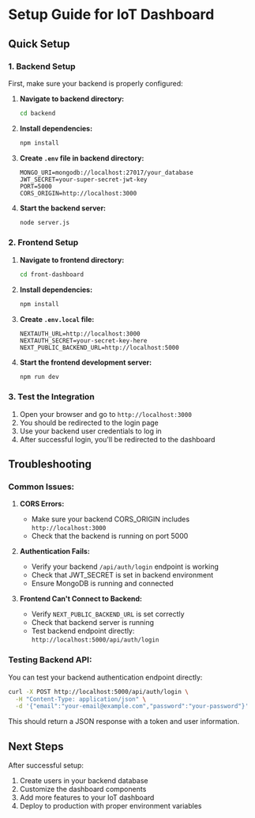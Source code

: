 # Setup Guide for IoT Dashboard

## Quick Setup

### 1. Backend Setup

First, make sure your backend is properly configured:

1. **Navigate to backend directory:**
   ```bash
   cd backend
   ```

2. **Install dependencies:**
   ```bash
   npm install
   ```

3. **Create `.env` file in backend directory:**
   ```env
   MONGO_URI=mongodb://localhost:27017/your_database
   JWT_SECRET=your-super-secret-jwt-key
   PORT=5000
   CORS_ORIGIN=http://localhost:3000
   ```

4. **Start the backend server:**
   ```bash
   node server.js
   ```

### 2. Frontend Setup

1. **Navigate to frontend directory:**
   ```bash
   cd front-dashboard
   ```

2. **Install dependencies:**
   ```bash
   npm install
   ```

3. **Create `.env.local` file:**
   ```env
   NEXTAUTH_URL=http://localhost:3000
   NEXTAUTH_SECRET=your-secret-key-here
   NEXT_PUBLIC_BACKEND_URL=http://localhost:5000
   ```

4. **Start the frontend development server:**
   ```bash
   npm run dev
   ```

### 3. Test the Integration

1. Open your browser and go to `http://localhost:3000`
2. You should be redirected to the login page
3. Use your backend user credentials to log in
4. After successful login, you'll be redirected to the dashboard

## Troubleshooting

### Common Issues:

1. **CORS Errors:**
   - Make sure your backend CORS_ORIGIN includes `http://localhost:3000`
   - Check that the backend is running on port 5000

2. **Authentication Fails:**
   - Verify your backend `/api/auth/login` endpoint is working
   - Check that JWT_SECRET is set in backend environment
   - Ensure MongoDB is running and connected

3. **Frontend Can't Connect to Backend:**
   - Verify `NEXT_PUBLIC_BACKEND_URL` is set correctly
   - Check that backend server is running
   - Test backend endpoint directly: `http://localhost:5000/api/auth/login`

### Testing Backend API:

You can test your backend authentication endpoint directly:

```bash
curl -X POST http://localhost:5000/api/auth/login \
  -H "Content-Type: application/json" \
  -d '{"email":"your-email@example.com","password":"your-password"}'
```

This should return a JSON response with a token and user information.

## Next Steps

After successful setup:

1. Create users in your backend database
2. Customize the dashboard components
3. Add more features to your IoT dashboard
4. Deploy to production with proper environment variables 